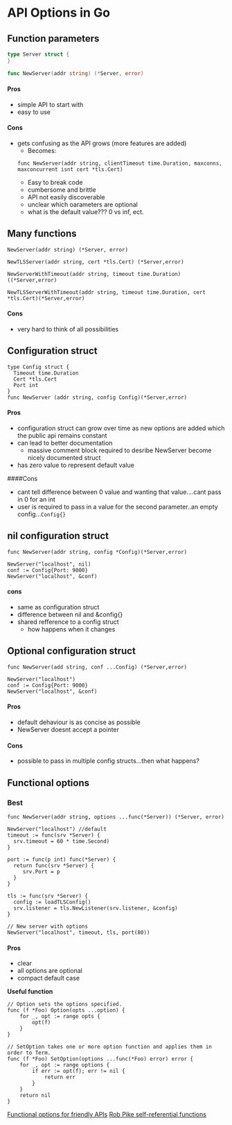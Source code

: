 # API Options in Go

## Function parameters
``` go
type Server struct {
}

func NewServer(addr string) (*Server, error)
```

#### Pros
- simple API to start with
- easy to use

#### Cons
- gets confusing as the API grows (more features are added)
	- Becomes:
	```
	func NewServer(addr string, clientTimeout time.Duration, maxconns, maxconcurrent isnt cert *tls.Cert)
	```
	- Easy to break code
	- cumbersome and brittle
	- API not easily discoverable
	- unclear which oarameters are optional
	- what is the default value??? 0 vs inf, ect.

## Many functions
```
NewServer(addr string) (*Server, error)

NewTLSServer(addr string, cert *tls.Cert) (*Server,error)

NewServerWithTimeout(addr string, timeout time.Duration)((*Server,error)

NewTLSServerWithTimeout(addr string, timeout time.Duration, cert *tls.Cert)(*Server,error)
```

#### Cons
- very hard to think of all possibilities

## Configuration struct
```
type Config struct {
  Timeout time.Duration
  Cert *tls.Cert
  Port int
}
func NewServer (addr string, config Config)(*Server,error)
```

#### Pros
- configuration struct can grow over time as new options are added which the public api remains constant
- can lead to better documentation
	- massive comment block required to desribe NewServer become nicely documented struct
- has zero value to represent default value

####Cons
- cant tell difference between 0 value and wanting that value....cant pass in 0 for an int
- user is required to pass in a value for the second parameter..an empty config...`Config{}`

## nil configuration struct
```
func NewServer(addr string, config *Config)(*Server,error)

NewServer("localhost", nil)
conf := Config{Port: 9000}
NewServer("localhost", &conf)
```
#### cons
- same as configuration struct
- difference between nil and &config{}
- shared refference to a config struct
	- how happens when it changes

## Optional configuration struct
```
func NewServer(add string, conf ...Config) (*Server,error)

NewServer("localhost")
conf := Config{Port: 9000}
NewServer("localhost", &conf)
```

#### Pros
- default dehaviour is as concise as possible
- NewServer doesnt accept a pointer

#### Cons
- possible to pass in multiple config structs...then what happens?

## Functional options
### Best
```
func NewServer(addr string, options ...func(*Server)) (*Server, error)

NewServer("localhost") //default
timeout := func(srv *Server) {
  srv.timeout = 60 * time.Second)
}

port := func(p int) func(*Server) {
  return func(srv *Server) {
     srv.Port = p
  }
}

tls := func(srv *Server) {
  config := loadTLSConfig()
  srv.listener = tls.NewListener(srv.listener, &config)
}

// New server with options
NewServer("localhost", timeout, tls, port(80))
```

#### Pros
- clear
- all options are optional
- compact default case

**Useful function**

```
// Option sets the options specified.
func (f *Foo) Option(opts ...option) {
    for _, opt := range opts {
        opt(f)
    }
}
```

```
// SetOption takes one or more option function and applies them in order to Term.
func (f *Foo) SetOption(options ...func(*Foo) error) error {
	for _, opt := range options {
		if err := opt(f); err != nil {
			return err
		}
	}
	return nil
}
```

[Functional options for friendly APIs](https://dave.cheney.net/2014/10/17/functional-options-for-friendly-apis)
[Rob Pike self-referential functions](https://commandcenter.blogspot.ca/2014/01/self-referential-functions-and-design.html)